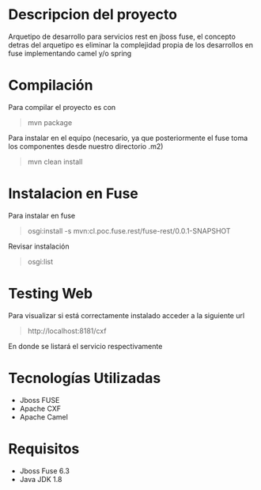 # Descripcion del proyecto

Arquetipo de desarrollo para servicios rest en jboss fuse, el concepto detras del arquetipo es eliminar la complejidad propia de los desarrollos en fuse implementando camel y/o spring

# Compilación

Para compilar el proyecto es con

> mvn package

Para instalar en el equipo (necesario, ya que posteriormente el fuse toma los componentes desde nuestro directorio .m2)

> mvn clean install

# Instalacion en Fuse
Para instalar en fuse

> osgi:install -s mvn:cl.poc.fuse.rest/fuse-rest/0.0.1-SNAPSHOT

Revisar instalación

> osgi:list

# Testing Web

Para visualizar si está correctamente instalado acceder a la siguiente url

> http://localhost:8181/cxf

En donde se listará el servicio respectivamente

# Tecnologías Utilizadas
- Jboss FUSE
- Apache CXF
- Apache Camel

# Requisitos
- Jboss Fuse 6.3
- Java JDK 1.8
